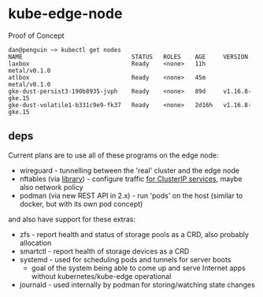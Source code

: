 # kube-edge-node

Proof of Concept

```
dan@penguin ~> kubectl get nodes
NAME                               STATUS   ROLES    AGE     VERSION
laxbox                             Ready    <none>   11h     metal/v0.1.0
atlbox                             Ready    <none>   45m     metal/v0.1.0
gke-dust-persist3-190b8935-jvph    Ready    <none>   89d     v1.16.8-gke.15
gke-dust-volatile1-b331c9e9-fk37   Ready    <none>   2d16h   v1.16.8-gke.15
```

## deps

Current plans are to use all of these programs on the edge node:

* wireguard - tunnelling between the 'real' cluster and the edge node
* nftables (via [library](https://github.com/google/nftables)) - configure traffic [for ClusterIP services](https://wiki.nftables.org/wiki-nftables/index.php/Load_balancing#Round_Robin), maybe also network policy
* podman (via new REST API in 2.x) - run 'pods' on the host (similar to docker, but with its own pod concept)

and also have support for these extras:

* zfs - report health and status of storage pools as a CRD, also probably allocation
* smartctl - report health of storage devices as a CRD
* systemd - used for scheduling pods and tunnels for server boots
  * goal of the system being able to come up and serve Internet apps without kubernetes/kube-edge operational
* journald - used internally by podman for storing/watching state changes
